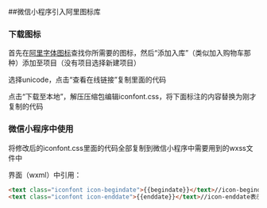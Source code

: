 ##微信小程序引入阿里图标库

### 下载图标

 首先在[阿里字体图标](http://www.iconfont.cn/)查找你所需要的图标，然后“添加入库”（类似加入购物车那种）添加至项目（没有项目选择新建项目） 

 选择unicode，点击“查看在线链接”复制里面的代码 

 点击“下载至本地”，解压压缩包编辑iconfont.css，将下面标注的内容替换为刚才复制的代码 



### 微信小程序中使用

将修改后的iconfont.css里面的代码全部复制到微信小程序中需要用到的wxss文件中



界面（wxml）中引用：

```html
<text class="iconfont icon-begindate">{{begindate}}</text>//icon-begindate表示开始时间的图标
<text class="iconfont icon-enddate">{{enddate}}</text>//icon-enddate表示结束时间的图标
```









